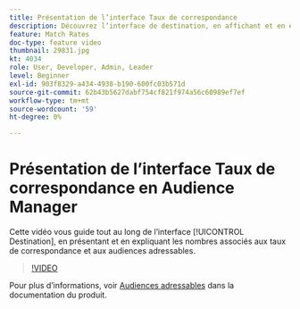 ```yaml
---
title: Présentation de l’interface Taux de correspondance
description: Découvrez l’interface de destination, en affichant et en expliquant les nombres associés aux taux de correspondance et aux audiences adressables.
feature: Match Rates
doc-type: feature video
thumbnail: 29831.jpg
kt: 4034
role: User, Developer, Admin, Leader
level: Beginner
exl-id: 903f8329-a434-4938-b190-600fc03b571d
source-git-commit: 62b43b5627dabf754cf821f974a56c60989ef7ef
workflow-type: tm+mt
source-wordcount: '59'
ht-degree: 0%

---
```


# Présentation de l’interface Taux de correspondance en Audience Manager

Cette vidéo vous guide tout au long de l’interface [!UICONTROL Destination], en présentant et en expliquant les nombres associés aux taux de correspondance et aux audiences adressables.

>[!VIDEO](https://video.tv.adobe.com/v/342850/?quality=12&captions=fre_fr)

Pour plus d’informations, voir [Audiences adressables](https://experienceleague.adobe.com/docs/audience-manager/user-guide/features/addressable-audiences.html?lang=fr) dans la documentation du produit.
